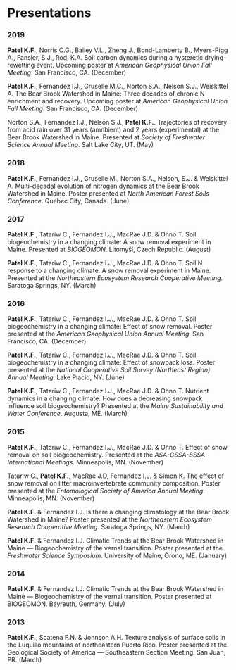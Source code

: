 Presentations
================

### 2019

**Patel K.F.**, Norris C.G., Bailey V.L., Zheng J., Bond-Lamberty B.,
Myers-Pigg A., Fansler, S.J., Rod, K.A. Soil carbon dynamics during a
hysteretic drying-rewetting event. Upcoming poster at *American
Geophysical Union Fall Meeting*. San Francisco, CA. (December)

**Patel K.F.**, Fernandez I.J., Gruselle M.C., Norton S.A., Nelson S.J.,
Weiskittel A. The Bear Brook Watershed in Maine: Three decades of
chronic N enrichment and recovery. Upcoming poster at *American
Geophysical Union Fall Meeting*. San Francisco, CA. (December)

Norton S.A., Fernandez I.J., Nelson S.J., **Patel K.F.**. Trajectories
of recovery from acid rain over 31 years (amnbient) and 2 years
(experimental) at the Bear Brook Watershed in Maine. Presented at
*Society of Freshwater Science Annual Meeting*. Salt Lake City, UT.
(May)

### 2018

**Patel K.F.**, Fernandez I.J., Gruselle M., Norton S.A., Nelson, S.J. &
Weiskittel A. Multi-decadal evolution of nitrogen dynamics at the Bear
Brook Watershed in Maine. Poster presented at *North American Forest
Soils Conference*. Quebec City, Canada. (June)

### 2017

**Patel K.F.**, Tatariw C., Fernandez I.J., MacRae J.D. & Ohno T. Soil
biogeochemistry in a changing climate: A snow removal experiment in
Maine. Presented at *BIOGEOMON*. Litomyšl, Czech Republic. (August)

**Patel K.F.**, Tatariw C., Fernandez I.J., MacRae J.D. & Ohno T. Soil N
response to a changing climate: A snow removal experiment in Maine.
Presented at the *Northeastern Ecosystem Research Cooperative Meeting*.
Saratoga Springs, NY. (March)

### 2016

**Patel K.F.**, Tatariw C., Fernandez I.J., MacRae J.D. & Ohno T. Soil
biogeochemistry in a changing climate: Effect of snow removal. Poster
presented at the *American Geophysical Union Annual Meeting*. San
Francisco, CA. (December)

**Patel K.F.**, Tatariw C., Fernandez I.J., MacRae J.D. & Ohno T. Soil
biogeochemistry in a changing climate: Effect of snowpack loss. Poster
presented at the *National Cooperative Soil Survey (Northeast Region)
Annual Meeting*. Lake Placid, NY. (June)

**Patel K.F.**, Tatariw C., Fernandez I.J., MacRae J.D. & Ohno T.
Nutrient dynamics in a changing climate: How does a decreasing snowpack
influence soil biogeochemistry? Presented at the *Maine Sustainability
and Water Conference*. Augusta, ME. (March)

### 2015

**Patel K.F.**, Tatariw C., Fernandez I.J., MacRae J.D. & Ohno T. Effect
of snow removal on soil biogeochemistry. Presented at the *ASA-CSSA-SSSA
International Meetings*. Minneapolis, MN. (November)

Tatariw C., **Patel K.F.**, MacRae J.D, Fernandez I.J. & Simon K. The
effect of snow removal on litter macroinvertebrate community
composition. Poster presented at the *Entomological Society of America
Annual Meeting*. Minneapolis, MN. (November)

**Patel K.F.** & Fernandez I.J. Is there a changing climatology at the
Bear Brook Watershed in Maine? Poster presented at the *Northeastern
Ecosystem Research Cooperative Meeting*. Saratoga Springs, NY. (March)

**Patel K.F.** & Fernandez I.J. Climatic Trends at the Bear Brook
Watershed in Maine — Biogeochemistry of the vernal transition. Poster
presented at the *Freshwater Science Symposium*. University of Maine,
Orono, ME. (January)

### 2014

**Patel K.F.** & Fernandez I.J. Climatic Trends at the Bear Brook
Watershed in Maine — Biogeochemistry of the vernal transition. Poster
presented at BIOGEOMON. Bayreuth, Germany. (July)

### 2013

**Patel K.F.**, Scatena F.N. & Johnson A.H. Texture analysis of surface
soils in the Luquillo mountains of northeastern Puerto Rico. Poster
presented at the Geological Society of America — Southeastern Section
Meeting. San Juan, PR. (March)
